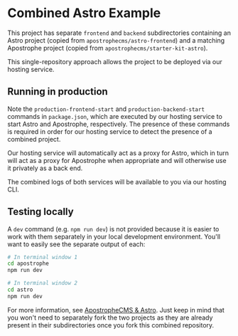 # Combined Astro Example

This project has separate `frontend` and `backend` subdirectories containing an Astro project (copied from `apostrophecms/astro-frontend`) and a matching Apostrophe project (copied from `apostrophecms/starter-kit-astro`).

This single-repository approach allows the project to be deployed via our hosting service.

## Running in production

Note the `production-frontend-start` and `production-backend-start` commands in `package.json`, which are executed by our hosting service to start Astro and Apostrophe, respectively. The presence of these commands is required in order for our hosting service to detect the presence of a combined project.

Our hosting service will automatically act as a proxy for Astro, which in turn will act as a proxy for Apostrophe when appropriate and will otherwise use it privately as a back end.

The combined logs of both services will be available to you via our hosting CLI.

## Testing locally

A `dev` command (e.g. `npm run dev`) is not provided because it is easier to work with them separately in your local development environment. You'll want to easily see the separate output of each:

```bash
# In terminal window 1
cd apostrophe
npm run dev

# In terminal window 2
cd astro
npm run dev
```

For more information, see [ApostropheCMS & Astro](https://docs.astro.build/en/guides/cms/apostrophecms/). Just keep in mind that you won't need to separately fork the two projects as they are already present in their subdirectories once you fork this combined repository.
